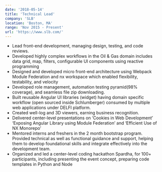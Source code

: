 ```yaml
---
date: '2018-05-14'
title: 'Technical Lead'
company: 'SLB'
location: 'Boston, MA'
range: 'Nov 2015 - Present'
url: 'https://www.slb.com/'
---
```


- Lead front-end development, managing design, testing, and code reviews.
- Developed highly complex workflows in the Oil & Gas domain includes data grid, map, filters, configurable UI components using reactive programming
- Designed and developed micro front-end architecture using Webpack Module Federation and nx workspace which enabled flexibility, testability, and velocity
- Developed role management, automation testing pyramid(98% coverage), and seamless file zip downloading.
- Built reusable Angular UI libraries (widget) having domain specific workflow (open sourced inside Schlumberger) consumed by multiple web applications under DELFI platform.
- Created well-log and 3D viewers, earning business recognition.
- Delivered center-level presentations on ‘Cookies in Web Development’ ‘Exposing Angular Library using Module Federation’ and ‘Efficient Use of NX Monorepo’
- Mentored interns and freshers in the 2 month bootstrap program. Provided technical as well as functional guidance and support, helping them to develop foundational skills and integrate effectively into the development team.
- Organized and led a center-level coding hackathon Spardha, for 100+ participants, including presenting the event concept, preparing code templates in Python and Node
